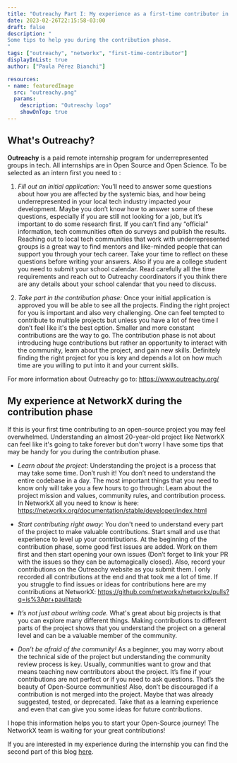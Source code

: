 ```yaml
---
title: "Outreachy Part I: My experience as a first-time contributor in Open-Source"
date: 2023-02-26T22:15:58-03:00
draft: false
description: "
Some tips to help you during the contribution phase.
"
tags: ["outreachy", "networkx", "first-time-contributor"]
displayInList: true
author: ["Paula Pérez Bianchi"]

resources:
- name: featuredImage
  src: "outreachy.png"
  params:
    description: "Outreachy logo"
    showOnTop: true
---
```


## What's Outreachy?

**Outreachy** is a paid remote internship program for underrepresented groups in tech. All internships are in Open Source and Open Science. To be selected as an intern first you need to :

1. _Fill out an initial application:_ You’ll need to answer some questions about how you are affected by the systemic bias, and how being underrepresented in your local tech industry impacted your development. Maybe you don’t know how to answer some of these questions, especially if you are still not looking for a job, but it’s important to do some research first. If you can’t find any “official” information, tech communities often do surveys and publish the results. Reaching out to local tech communities that work with underrepresented groups is a great way to find mentors and like-minded people that can support you through your tech career. Take your time to reflect on these questions before writing your answers. Also if you are a college student you need to submit your school calendar. Read carefully all the time requirements and reach out to Outreachy coordinators if you think there are any details about your school calendar that you need to discuss.

2. _Take part in the contribution phase:_ Once your initial application is approved you will be able to see all the projects. Finding the right project for you is important and also very challenging. One can feel tempted to contribute to multiple projects but unless you have a lot of free time I don’t feel like it's the best option. Smaller and more constant contributions are the way to go. The contribution phase is not about introducing huge contributions but rather an opportunity to interact with the community, learn about the project, and gain new skills. Definitely finding the right project for you is key and depends a lot on how much time are you willing to put into it and your current skills.

For more information about Outreachy go to: <https://www.outreachy.org/>

## My experience at NetworkX during the contribution phase

If this is your first time contributing to an open-source project you may feel overwhelmed. Understanding an almost 20-year-old project like NetworkX can feel like it's going to take forever but don't worry I have some tips that may be handy for you during the contribution phase.

- _Learn about the project:_ Understanding the project is a process that may take some time. Don’t rush it! You don’t need to understand the entire codebase in a day. The most important things that you need to know only will take you a few hours to go through: Learn about the project mission and values,
  community rules, and contribution process. In NetworkX all you need to know is here: <https://networkx.org/documentation/stable/developer/index.html>

- _Start contributing right away:_ You don't need to understand every part of the project to make valuable contributions. Start small and use that experience to level up your contributions. At the beginning of the contribution phase, some good first issues are added. Work on them first and then start opening your own issues (Don’t forget to link your PR with the issues so they can be automagically closed). Also, record your contributions on the Outreachy website as you submit them. I only recorded all contributions at the end and that took me a lot of time. If you struggle to find issues or ideas for contributions here are my contributions at NetworkX: <https://github.com/networkx/networkx/pulls?q=is%3Apr+paulitapb>

- _It’s not just about writing code._ What's great about big projects is that you can explore many different things. Making contributions to different parts of the project shows that you understand the project on a general level and can be a valuable member of the community.

- _Don’t be afraid of the community!_ As a beginner, you may worry about the technical side of the project but understanding the community review process is key. Usually, communities want to grow and that means teaching new contributors about the project. It’s fine if your contributions are not perfect or if you need to ask questions. That’s the beauty of Open-Source communities! Also, don’t be discouraged if a contribution is not merged into the project. Maybe that was already suggested, tested, or deprecated. Take that as a learning experience and even that can give you some ideas for future contributions.

I hope this information helps you to start your Open-Source journey! The NetworkX team is waiting for your great contributions!

If you are interested in my experience during the internship you can find the second part of this blog [here](../internship).
